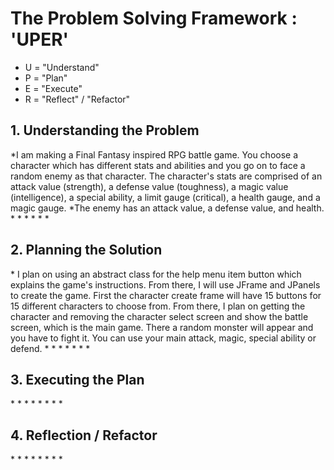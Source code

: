<h1>The Problem Solving Framework : 'UPER'</h1>

* U = "Understand"
* P = "Plan"
* E = "Execute"
* R = "Reflect" / "Refactor"

<h2>1. Understanding the Problem</h2>
*I am making a Final Fantasy inspired RPG battle game. You choose a character which has different stats and abilities and you go on to face a random enemy as that character.
The character's stats are comprised of an attack value (strength), a defense value (toughness), a magic value (intelligence), a special ability, a limit gauge (critical), a health gauge, and a magic gauge.
*The enemy has an attack value, a defense value, and health.
*
*
*
*
*
*
<h2>
    2. Planning the Solution
</h2>
* I plan on using an abstract class for the help menu item button which explains the game's instructions. From there, I will use JFrame and JPanels to create the game.
First the character create frame will have 15 buttons for 15 different characters to choose from. From there, I plan on getting the character and removing the character select 
screen and show the battle screen, which is the main game. There a random monster will appear and you have to fight it. You can use your main attack, magic, special ability or defend.
*
*
*
*
*
*
*
<h2>
    3. Executing the Plan
</h2>
*
*
*
*
*
*
*
*
<h2>
    4. Reflection / Refactor
</h2>
*
*
*
*
*
*
*
*